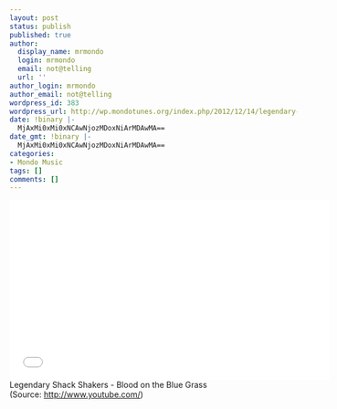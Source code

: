 ```yaml
---
layout: post
status: publish
published: true
author:
  display_name: mrmondo
  login: mrmondo
  email: not@telling
  url: ''
author_login: mrmondo
author_email: not@telling
wordpress_id: 383
wordpress_url: http://wp.mondotunes.org/index.php/2012/12/14/legendary-shack-shakers-blood-on-the-blue-grass/
date: !binary |-
  MjAxMi0xMi0xNCAwNjozMDoxNiArMDAwMA==
date_gmt: !binary |-
  MjAxMi0xMi0xNCAwNjozMDoxNiArMDAwMA==
categories:
- Mondo Music
tags: []
comments: []
---
```

<iframe width="560" height="315" src="//www.youtube.com/embed/RznWJUkwXEM" frameborder="0"> </iframe>
Legendary Shack Shakers - Blood on the Blue Grass
<div class="attribution">(<span>Source:</span> <a href="http://www.youtube.com/">http://www.youtube.com/</a>)</div>

